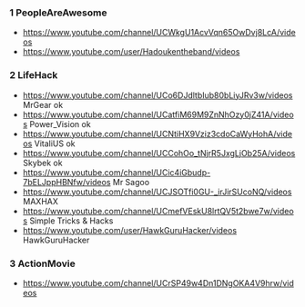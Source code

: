 ### 1 PeopleAreAwesome

* https://www.youtube.com/channel/UCWkgU1AcvVqn65OwDvj8LcA/videos
* https://www.youtube.com/user/Hadoukentheband/videos

### 2 LifeHack

* https://www.youtube.com/channel/UCo6DJdltbIub80bLiyJRv3w/videos MrGear ok
* https://www.youtube.com/channel/UCatfiM69M9ZnNhOzy0jZ41A/videos Power_Vision ok
* https://www.youtube.com/channel/UCNtiHX9Vziz3cdoCaWyHohA/videos VitaliUS ok 
* https://www.youtube.com/channel/UCCohOo_tNjrR5JxgLjOb25A/videos Skybek ok
* https://www.youtube.com/channel/UCic4iGbudp-7bELJppHBNfw/videos  Mr Sagoo
* https://www.youtube.com/channel/UCJSOTfi0GU-_irJirSUcoNQ/videos MAXHAX
* https://www.youtube.com/channel/UCmefVEskU8lrtQV5t2bwe7w/videos Simple Tricks & Hacks
* https://www.youtube.com/user/HawkGuruHacker/videos HawkGuruHacker


### 3 ActionMovie
* https://www.youtube.com/channel/UCrSP49w4Dn1DNgOKA4V9hrw/videos


